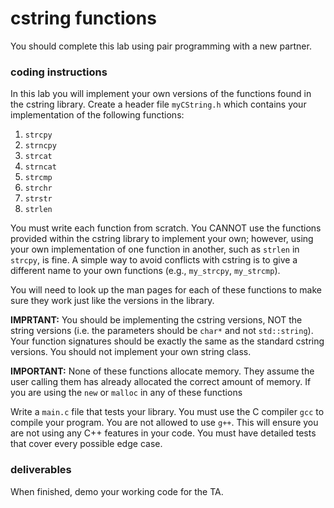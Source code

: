 ﻿# cstring functions

You should complete this lab using pair programming with a new partner.

### coding instructions

In this lab you will implement your own versions of the functions found in the cstring library.  Create a header file `myCString.h` which contains your implementation of the following functions: 

1. `strcpy`
1. `strncpy`
2. `strcat`
2. `strncat`
3. `strcmp`
4. `strchr`
5. `strstr`
6. `strlen`

You must write each function from scratch.  You CANNOT use the functions provided within the cstring library to implement your own; however, using your own implementation of one function in another, such as `strlen` in `strcpy`, is fine.   A simple way to avoid conflicts with cstring is to give a different name to your own functions (e.g., `my_strcpy`, `my_strcmp`).

You will need to look up the man pages for each of these functions to make sure they work just like the versions in the library.  

**IMPRTANT:** You should be implementing the cstring versions, NOT the string versions (i.e. the parameters should be `char*` and not `std::string`).  Your function signatures should be exactly the same as the standard cstring versions.  You should not implement your own string class.

**IMPORTANT:** None of these functions allocate memory.  They assume the user calling them has already allocated the correct amount of memory.  If you are using the `new` or `malloc` in any of these functions

Write a `main.c` file that tests your library.  You must use the C compiler `gcc` to compile your program.  You are not allowed to use `g++`.  This will ensure you are not using any C++ features in your code. You must have detailed tests that cover every possible edge case.

### deliverables

When finished, demo your working code for the TA.  
